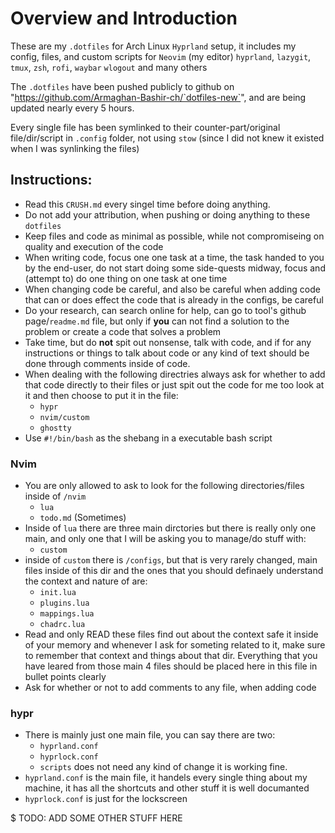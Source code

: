 # Overview and Introduction

These are my `.dotfiles` for Arch Linux `Hyprland` setup, it includes my config, files, and custom scripts for `Neovim` (my editor) `hyprland`, `lazygit`, `tmux`, `zsh`, `rofi`, `waybar` `wlogout` and many others

The `.dotfiles` have been pushed publicly to github on "https://github.com/Armaghan-Bashir-ch/`dotfiles-new`", and are being updated nearly every 5 hours.

Every single file has been symlinked to their counter-part/original file/dir/script in `.config` folder, not using `stow` (since I did not knew it existed when I was synlinking the files)

## Instructions:

- Read this `CRUSH.md` every singel time before doing anything.
- Do not add your attribution, when pushing or doing anything to these `dotfiles`
- Keep files and code as minimal as possible, while not compromiseing on quality and execution of the code
- When writing code, focus one one task at a time, the task handed to you by the end-user, do not start doing some side-quests midway, focus and (attempt to) do one thing on one task at one time
- When changing code be careful, and also be careful when adding code that can or does effect the code that is already in the configs, be careful
- Do your research, can search online for help, can go to tool's github page/`readme.md` file, but only if **you** can not find a solution to the problem or create a code that solves a problem
- Take time, but do **not** spit out nonsense, talk with code, and if for any instructions or things to talk about code or any kind of text should be done through comments inside of code.
- When dealing with the following directries always ask for whether to add that code directly to their files or just spit out the code for me too look at it and then choose to put it in the file:
  - `hypr`
  - `nvim/custom`
  - `ghostty`
- Use `#!/bin/bash` as the shebang in a executable bash script

### Nvim

- You are only allowed to ask to look for the following directories/files inside of `/nvim`
  - `lua`
  - `todo.md` (Sometimes)
- Inside of `lua` there are three main dirctories but there is really only one main, and only one that I will be asking you to manage/do stuff with:
  - `custom`
- inside of `custom` there is `/configs`, but that is very rarely changed, main files inside of this dir and the ones that you should definaely understand the context and nature of are:
  - `init.lua`
  - `plugins.lua`
  - `mappings.lua`
  - `chadrc.lua`
- Read and only READ these files find out about the context safe it inside of your memory and whenever I ask for someting related to it, make sure to remember that context and things about that dir. Everything that you have leared from those main 4 files should be placed here in this file in bullet points clearly
- Ask for whether or not to add comments to any file, when adding code

### hypr

- There is mainly just one main file, you can say there are two:
  - `hyprland.conf`
  - `hyprlock.conf`
  - `scripts` does not need any kind of change it is working fine.
- `hyprland.conf` is the main file, it handels every single thing about my machine, it has all the shortcuts and other stuff it is well documanted
- `hyprlock.conf` is just for the lockscreen

$ TODO: ADD SOME OTHER STUFF HERE
